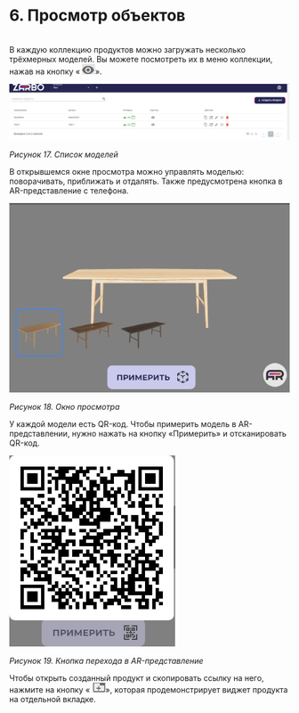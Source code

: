 # 6. Просмотр объектов

\
В каждую коллекцию продуктов можно загружать несколько трёхмерных моделей. Вы можете посмотреть их в меню коллекции, нажав на кнопку «  ![](./uploads/7cbd08bc-078c-41b5-8c8e-8964532598ea/648843bb-dc4f-4bcd-9154-d008c7882091/imported.png)».

 ![](./uploads/7cbd08bc-078c-41b5-8c8e-8964532598ea/cd65ab1f-e658-45ac-947f-e7e7b36f9e29/imported.png)

*Рисунок 17. Список моделей*

В открывшемся окне просмотра можно управлять моделью: поворачивать, приближать и отдалять. Также предусмотрена кнопка в AR-представление с телефона.

 ![](./uploads/7cbd08bc-078c-41b5-8c8e-8964532598ea/f929fb83-ca85-4dc6-81bb-da3e31f0003f/imported.png)

*Рисунок 18. Окно просмотра*

У каждой модели есть QR-код. Чтобы примерить модель в AR-представлении, нужно нажать на кнопку «Примерить» и отсканировать QR-код.

 ![](./uploads/7cbd08bc-078c-41b5-8c8e-8964532598ea/ba329a5f-a364-4ee4-bef7-d1db6e99b2e4/imported.png)

*Рисунок 19. Кнопка перехода в AR-представление*

Чтобы открыть созданный продукт и скопировать ссылку на него, нажмите на кнопку «  ![](./uploads/7cbd08bc-078c-41b5-8c8e-8964532598ea/5954fde3-7588-42ca-92fb-e1e91db49618/imported.png)», которая продемонстрирует виджет продукта на отдельной вкладке.


